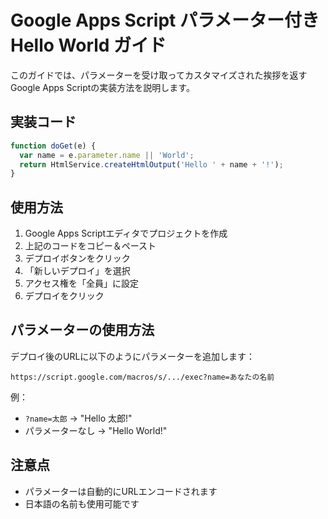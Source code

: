 # Google Apps Script パラメーター付きHello World ガイド

このガイドでは、パラメーターを受け取ってカスタマイズされた挨拶を返すGoogle Apps Scriptの実装方法を説明します。

## 実装コード

```javascript
function doGet(e) {
  var name = e.parameter.name || 'World';
  return HtmlService.createHtmlOutput('Hello ' + name + '!');
}
```

## 使用方法

1. Google Apps Scriptエディタでプロジェクトを作成
2. 上記のコードをコピー＆ペースト
3. デプロイボタンをクリック
4. 「新しいデプロイ」を選択
5. アクセス権を「全員」に設定
6. デプロイをクリック

## パラメーターの使用方法

デプロイ後のURLに以下のようにパラメーターを追加します：
```
https://script.google.com/macros/s/.../exec?name=あなたの名前
```

例：
- `?name=太郎` → "Hello 太郎!"
- パラメーターなし → "Hello World!"

## 注意点

- パラメーターは自動的にURLエンコードされます
- 日本語の名前も使用可能です
